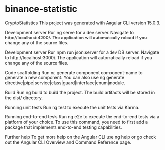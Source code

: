 # binance-statistic
CryptoStatistics
This project was generated with Angular CLI version 15.0.3.

Development server
Run ng serve for a dev server. Navigate to http://localhost:4200/. The application will automatically reload if you change any of the source files.

Development server
Run  npm run json:server for a dev DB server. Navigate to http://localhost:3000/. The application will automatically reload if you change any of the source files.


Code scaffolding
Run ng generate component component-name to generate a new component. You can also use ng generate directive|pipe|service|class|guard|interface|enum|module.

Build
Run ng build to build the project. The build artifacts will be stored in the dist/ directory.

Running unit tests
Run ng test to execute the unit tests via Karma.

Running end-to-end tests
Run ng e2e to execute the end-to-end tests via a platform of your choice. To use this command, you need to first add a package that implements end-to-end testing capabilities.

Further help
To get more help on the Angular CLI use ng help or go check out the Angular CLI Overview and Command Reference page.